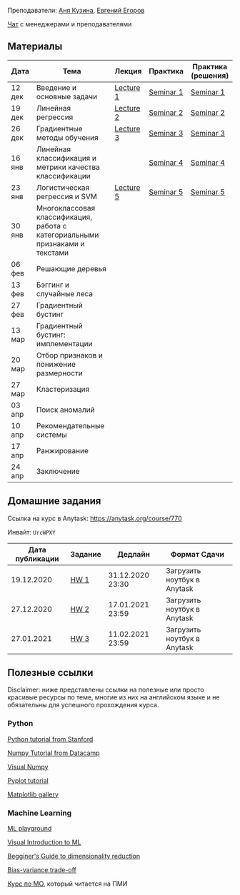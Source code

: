 
Преподаватели: [Аня Кузина](https://akuzina.github.io/), [Евгений Егоров](https://evgenii-egorov.github.io/)

[Чат](https://t.me/joinchat/CzqJzE94b6QN6Oe9FQ-b9w) с менеджерами и преподавателями

## Материалы

| Дата | Тема | Лекция | Практика| Практика (решения) |
|-----|-----|----------|---------|-------------|
|12 дек|Введение и основные задачи| [Lecture 1](lectures/Lecture1_intro.pdf) | [Seminar 1](practicals/sem_1_empty.ipynb) | [Seminar 1](practicals/sem_1_full.ipynb) |
|19 дек|Линейная регрессия| [Lecture 2](lectures/Lecture2_lr.pdf) | [Seminar 2](practicals/sem_2_empty.ipynb) | [Seminar 2](practicals/sem_2_full.ipynb)| 
|26 дек|Градиентные методы обучения| [Lecture 3](lectures/Lecture3_gd.pdf) | [Seminar 3](practicals/sem_3_empty.ipynb) |[Seminar 3](practicals/sem_3_full.ipynb)| 
|16 янв|Линейная классификация и метрики качества классификации||[Seminar 4](practicals/sem_4_empty.ipynb)|[Seminar 4](practicals/sem_4_full.ipynb)|
|23 янв|Логистическая регрессия и SVM|[Lecture 5](lectures/Lecture5_svm.pdf) |[Seminar 5](practicals/sem_5_empty.ipynb)|[Seminar 5](practicals/sem_5_full.ipynb)|
|30 янв|Многоклассовая классификация, работа с категориальными признаками и текстами||||
|06 фев|Решающие деревья||||
|13 фев|Бэггинг и случайные леса||||
|27 фев|Градиентный бустинг||||
|13 мар|Градиентный бустинг: имплементации||||
|20 мар|Отбор признаков и понижение размерности||||
|27 мар|Кластеризация||||
|03 апр|Поиск аномалий||||
|10 апр|Рекомендательные системы||||
|17 апр|Ранжирование||||
|24 апр|Заключение||||


## Домашние задания
Ссылка на курс в Anytask: https://anytask.org/course/770

Инвайт: `UrcWPXY`


| Дата публикации| Задание | Дедлайн | Формат Сдачи|
|----------------|---------|---------|-------------|
| 19.12.2020     |[HW 1](https://github.com/AKuzina/ml_dpo/tree/main/hw/hw1)| 31.12.2020 23:30| Загрузить ноутбук в Anytask|
| 27.12.2020     |[HW 2](https://github.com/AKuzina/ml_dpo/tree/main/hw/hw2)| 17.01.2021 23:59| Загрузить ноутбук в Anytask|
| 27.01.2021     |[HW 3](https://github.com/AKuzina/ml_dpo/tree/main/hw/hw3)| 11.02.2021 23:59 | Загрузить ноутбук в Anytask|




## Полезные ссылки
Disclaimer: ниже представлены ссылки на полезные или просто красивые ресурсы по теме, 
многие из них на английском языке и не обязательны для успешного прохождения курса. 

### Python
[Python tutorial from Stanford](https://cs231n.github.io/python-numpy-tutorial/)

[Numpy Tutorial from Datacamp](https://www.datacamp.com/community/tutorials/python-numpy-tutorial)

[Visual Numpy](http://jalammar.github.io/visual-numpy/)

[Pyplot tutorial](https://matplotlib.org/tutorials/introductory/pyplot.html)

[Matplotlib gallery](https://matplotlib.org/gallery.html)

### Machine Learning
[ML playground](https://ml-playground.com/)

[Visual Introduction to ML](http://www.r2d3.us/visual-intro-to-machine-learning-part-1/)

[Begginer's Guide to dimensionality reduction](https://idyll.pub/post/dimensionality-reduction-293e465c2a3443e8941b016d/)

[Bias-variance trade-off](http://www.r2d3.us/visual-intro-to-machine-learning-part-2/)

[Курс по МО](https://github.com/esokolov/ml-course-hse), который читается на ПМИ